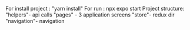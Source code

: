 For install project : "yarn install"
For run : npx expo start
Project structure:
"helpers"-  api calls
"pages" -  3 application screens
"store"- redux dir
"navigation"- navigation

